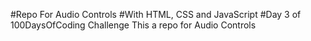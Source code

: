 #Repo For Audio Controls
#With HTML, CSS and JavaScript
#Day 3 of 100DaysOfCoding Challenge
This a repo for Audio Controls